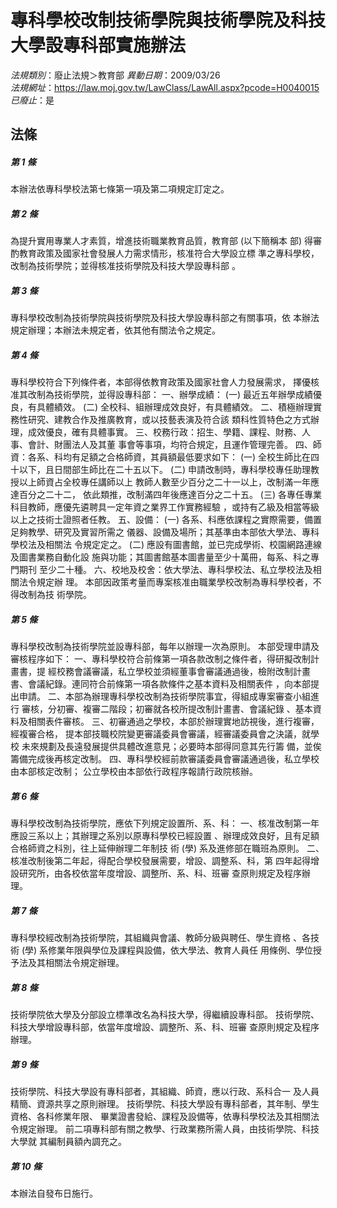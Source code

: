 # 專科學校改制技術學院與技術學院及科技大學設專科部實施辦法

*法規類別*：廢止法規＞教育部
*異動日期*：2009/03/26  
*法規網址*：https://law.moj.gov.tw/LawClass/LawAll.aspx?pcode=H0040015
*已廢止*：是


## 法條
##### 第 1 條
本辦法依專科學校法第七條第一項及第二項規定訂定之。

##### 第 2 條
為提升實用專業人才素質，增進技術職業教育品質，教育部 (以下簡稱本
部) 得審酌教育政策及國家社會發展人力需求情形，核准符合大學設立標
準之專科學校，改制為技術學院；並得核准技術學院及科技大學設專科部
。

##### 第 3 條
專科學校改制為技術學院與技術學院及科技大學設專科部之有關事項，依
本辦法規定辦理；本辦法未規定者，依其他有關法令之規定。

##### 第 4 條
專科學校符合下列條件者，本部得依教育政策及國家社會人力發展需求，
擇優核准其改制為技術學院，並得設專科部：
一、辦學成績：
 (一) 最近五年辦學成績優良，有具體績效。
 (二) 全校科、組辦理成效良好，有具體績效。
二、積極辦理實務性研究、建教合作及推廣教育，或以技藝表演及符合該
    類科性質特色之方式辦理，成效優良，確有具體事實。
三、校務行政：招生、學籍、課程、財務、人事、會計、財團法人及其董
    事會等事項，均符合規定，且運作管理完善。
四、師資：各系、科均有足額之合格師資，其員額最低要求如下：
 (一) 全校生師比在四十以下，且日間部生師比在二十五以下。
 (二) 申請改制時，專科學校專任助理教授以上師資占全校專任講師以上
      教師人數至少百分之二十一以上，改制滿一年應達百分之二十二，
      依此類推，改制滿四年後應達百分之二十五。
 (三) 各專任專業科目教師，應優先遴聘具一定年資之業界工作實務經驗
      ，或持有乙級及相當等級以上之技術士證照者任教。
五、設備：
 (一) 各系、科應依課程之實際需要，備置足夠教學、研究及實習所需之
      儀器、設備及場所；其基準由本部依大學法、專科學校法及相關法
      令規定定之。
 (二) 應設有圖書館，並已完成學術、校園網路連線及圖書業務自動化設
      施與功能；其圖書館基本圖書量至少十萬冊，每系、科之專門期刊
      至少二十種。
六、校地及校舍：依大學法、專科學校法、私立學校法及相關法令規定辦
    理。
本部因政策考量而專案核准由職業學校改制為專科學校者，不得改制為技
術學院。

##### 第 5 條
專科學校改制為技術學院並設專科部，每年以辦理一次為原則。
本部受理申請及審核程序如下：
一、專科學校符合前條第一項各款改制之條件者，得研擬改制計畫書，提
    經校務會議審議，私立學校並須經董事會審議通過後，檢附改制計畫
    書、會議紀錄。連同符合前條第一項各款條件之基本資料及相關表件
    ，向本部提出申請。
二、本部為辦理專科學校改制為技術學院事宜，得組成專案審查小組進行
    審核，分初審、複審二階段；初審就各校所提改制計畫書、會議紀錄
    、基本資料及相關表件審核。
三、初審通過之學校，本部於辦理實地訪視後，進行複審，經複審合格，
    提本部技職校院變更審議委員會審議，經審議委員會之決議，就學校
    未來規劃及長遠發展提供具體改進意見；必要時本部得同意其先行籌
    備，並俟籌備完成後再核定改制。
四、專科學校經前款審議委員會審議通過後，私立學校由本部核定改制；
    公立學校由本部依行政程序報請行政院核辦。


##### 第 6 條
專科學校改制為技術學院，應依下列規定設置所、系、科：
一、核准改制第一年應設三系以上；其辦理之系別以原專科學校已經設置
    、辦理成效良好，且有足額合格師資之科別，往上延伸辦理二年制技
    術 (學) 系及進修部在職班為原則。
二、核准改制後第二年起，得配合學校發展需要，增設、調整系、科，第
    四年起得增設研究所，由各校依當年度增設、調整所、系、科、班審
    查原則規定及程序辦理。


##### 第 7 條
專科學校經改制為技術學院，其組織與會議、教師分級與聘任、學生資格
、各技術 (學) 系修業年限與學位及課程與設備，依大學法、教育人員任
用條例、學位授予法及其相關法令規定辦理。

##### 第 8 條
技術學院依大學及分部設立標準改名為科技大學，得繼續設專科部。
技術學院、科技大學增設專科部，依當年度增設、調整所、系、科、班審
查原則規定及程序辦理。

##### 第 9 條
技術學院、科技大學設有專科部者，其組織、師資，應以行政、系科合一
及人員精簡、資源共享之原則辦理。
技術學院、科技大學設有專科部者，其年制、學生資格、各科修業年限、
畢業證書發給、課程及設備等，依專科學校法及其相關法令規定辦理。
前二項專科部有關之教學、行政業務所需人員，由技術學院、科技大學就
其編制員額內調充之。

##### 第 10 條
本辦法自發布日施行。


